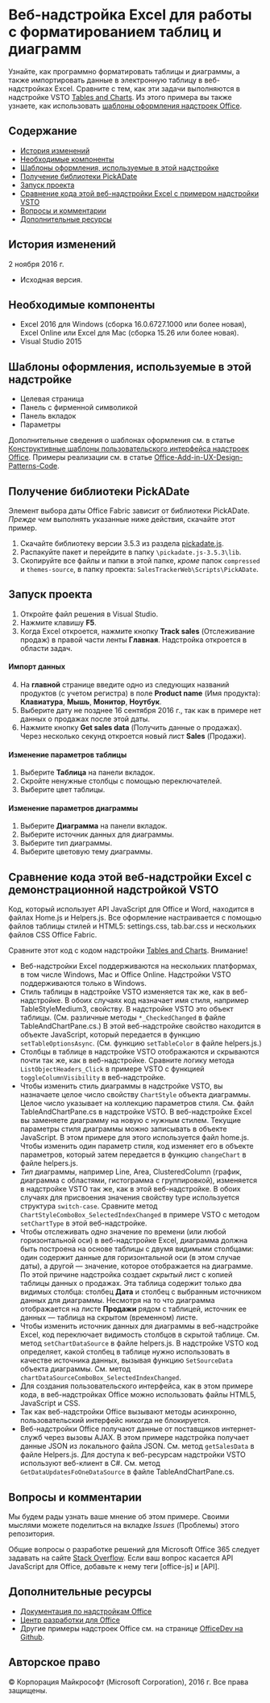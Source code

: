 # <a name="excel-web-addin-for-manipulating-table-and-chart-formatting"></a>Веб-надстройка Excel для работы с форматированием таблиц и диаграмм

Узнайте, как программно форматировать таблицы и диаграммы, а также импортировать данные в электронную таблицу в веб-надстройках Excel. Сравните с тем, как эти задачи выполняются в надстройке VSTO [Tables and Charts](https://code.msdn.microsoft.com/VSTO-Generate-tables-and-f19859b3). Из этого примера вы также узнаете, как использовать [ шаблоны оформления надстроек Office](https://github.com/OfficeDev/Office-Add-in-UX-Design-Patterns-Code). 

## <a name="table-of-contents"></a>Содержание
* [История изменений](#change-history)
* [Необходимые компоненты](#prerequisites)
* [Шаблоны оформления, используемые в этой надстройке](#design-templates-used-in-this-add-in)
* [Получение библиотеки PickADate](get-the-pickadate-library)
* [Запуск проекта](#run-the-project)
* [Сравнение кода этой веб-надстройки Excel с примером надстройки VSTO](#compare-this-web-add-in-code-with-the-VSTO-add-in-sample)
* [Вопросы и комментарии](#questions-and-comments)
* [Дополнительные ресурсы](#additional-resources)

## <a name="change-history"></a>История изменений

2 ноября 2016 г.

* Исходная версия.

## <a name="prerequisites"></a>Необходимые компоненты

* Excel 2016 для Windows (сборка 16.0.6727.1000 или более новая), Excel Online или Excel для Mac (сборка 15.26 или более новая).
* Visual Studio 2015 

## <a name="design-templates-used-in-this-addin"></a>Шаблоны оформления, используемые в этой надстройке

- Целевая страница
- Панель с фирменной символикой
- Панель вкладок
- Параметры

Дополнительные сведения о шаблонах оформления см. в статье [Конструктивные шаблоны пользовательского интерфейса надстроек Office](https://dev.office.com/docs/add-ins/design/ux-design-patterns). Примеры реализации см. в статье [Office-Add-in-UX-Design-Patterns-Code](https://github.com/OfficeDev/Office-Add-in-UX-Design-Patterns-Code).

## <a name="get-the-pickadate-library"></a>Получение библиотеки PickADate

Элемент выбора даты Office Fabric зависит от библиотеки PickADate. *Прежде чем* выполнять указанные ниже действия, скачайте этот пример.

1. Скачайте библиотеку версии 3.5.3 из раздела [pickadate.js](https://github.com/amsul/pickadate.js/releases/tag/3.5.3). 
2. Распакуйте пакет и перейдите в папку `\pickadate.js-3.5.3\lib`. 
3. Скопируйте все файлы и папки в этой папке, *кроме* папок `compressed` и `themes-source`, в папку проекта: `SalesTrackerWeb\Scripts\PickADate`.

## <a name="run-the-project"></a>Запуск проекта

1. Откройте файл решения в Visual Studio. 
2. Нажмите клавишу **F5**. 
3. Когда Excel откроется, нажмите кнопку **Track sales** (Отслеживание продаж) в правой части ленты **Главная**. Надстройка откроется в области задач.

#### <a name="import-data"></a>Импорт данных

4. На **главной** странице введите одно из следующих названий продуктов (с учетом регистра) в поле **Product name** (Имя продукта): **Клавиатура**, **Мышь**, **Монитор**, **Ноутбук**.
5. Выберите дату не позднее 16 сентября 2016 г., так как в примере нет данных о продажах после этой даты.
6. Нажмите кнопку **Get sales data** (Получить данные о продажах). Через несколько секунд откроется новый лист **Sales** (Продажи). 

#### <a name="change-table-settings"></a>Изменение параметров таблицы

1. Выберите **Таблица** на панели вкладок. 
2. Скройте ненужные столбцы с помощью переключателей.
3. Выберите цвет таблицы.

#### <a name="change-chart-settings"></a>Изменение параметров диаграммы

1. Выберите **Диаграмма** на панели вкладок. 
2. Выберите источник данных для диаграммы.
3. Выберите тип диаграммы.
4. Выберите цветовую тему диаграммы.

## <a name="compare-this-excel-web-addin-code-with-the-vsto-addin-sample"></a>Сравнение кода этой веб-надстройки Excel с демонстрационной надстройкой VSTO

Код, который использует API JavaScript для Office и Word, находится в файлах Home.js и Helpers.js. Все оформление настраивается с помощью файлов таблицы стилей и HTML5: settings.css, tab.bar.css и нескольких файлов CSS Office Fabric.

Сравните этот код с кодом надстройки [Tables and Charts](https://code.msdn.microsoft.com/VSTO-Generate-tables-and-f19859b3). Внимание!


- Веб-надстройки Excel поддерживаются на нескольких платформах, в том числе Windows, Mac и Office Online. Надстройки VSTO поддерживаются только в Windows.
- Стиль таблицы в надстройке VSTO изменяется так же, как в веб-надстройке. В обоих случаях код назначает имя стиля, например TableStyleMedium3, свойству. В надстройке VSTO это объект таблицы. (См. различные методы `*_CheckedChanged` в файле TableAndChartPane.cs.) В этой веб-надстройке свойство находится в объекте JavaScript, который передается в функцию `setTableOptionsAsync`. (См. функцию `setTableColor` в файле helpers.js.)
- Столбцы в таблице в надстройке VSTO отображаются и скрываются почти так же, как в веб-надстройке. Сравните логику метода `ListObjectHeaders_Click` в примере VSTO с функцией `toggleColumnVisibility` в веб-надстройке.
- Чтобы изменить стиль диаграммы в надстройке VSTO, вы назначаете целое число свойству `ChartStyle` объекта диаграммы. Целое число указывает на коллекцию параметров стиля. См. файл TableAndChartPane.cs в надстройке VSTO. В веб-надстройке Excel вы заменяете диаграмму на новую с нужным стилем. Текущие параметры стиля диаграммы можно записывать в объекте JavaScript. В этом примере для этого используется файл home.js. Чтобы изменить один параметр стиля, код изменяет его в объекте параметров, который затем передается в функцию `changeChart` в файле helpers.js.
- *Тип* диаграммы, например Line, Area, ClusteredColumn (график, диаграмма с областями, гистограмма с группировкой), изменяется в надстройке VSTO так же, как в этой веб-надстройке. В обоих случаях для присвоения значения свойству type используется структура `switch-case`. Сравните метод `ChartStyleComboBox_SelectedIndexChanged` в примере VSTO с методом `setChartType` в этой веб-надстройке. 
- Чтобы отслеживать *одно* значение по времени (или любой горизонтальной оси) в веб-надстройке Excel, диаграмма должна быть построена на основе таблицы с двумя видимыми столбцами: один содержит данные для горизонтальной оси (в этом случае даты), а другой — значение, которое отображается на диаграмме. По этой причине надстройка создает *скрытый* лист с копией таблицы данных о продажах. Эта таблица содержит только два видимых столбца: столбец **Дата** и столбец с выбранным источником данных для диаграммы. Несмотря на то что диаграмма отображается на листе **Продажи** рядом с таблицей, источник ее данных — таблица на скрытом (временном) листе.
- Чтобы изменить источник данных для диаграммы в веб-надстройке Excel, код переключает видимость столбцов в скрытой таблице. См. метод `setChartDataSource` в файле helpers.js. В надстройке VSTO код определяет, какой столбец в таблице нужно использовать в качестве источника данных, вызывая функцию `SetSourceData` объекта диаграммы. См. метод `chartDataSourceComboBox_SelectedIndexChanged`.
- Для создания пользовательского интерфейса, как в этом примере кода, в веб-надстройках Office можно использовать файлы HTML5, JavaScript и CSS. 
- Так как веб-надстройки Office вызывают методы асинхронно, пользовательский интерфейс никогда не блокируется.
- Веб-надстройки Office получают данные от поставщиков интернет-служб через вызовы AJAX. В этом примере надстройка получает данные JSON из локального файла JSON. См. метод `getSalesData` в файле Helpers.js. Для доступа к веб-ресурсам надстройки VSTO используют веб-клиент в C#. См. метод `GetDataUpdatesFoOneDataSource` в файле TableAndChartPane.cs.   


## <a name="questions-and-comments"></a>Вопросы и комментарии

Мы будем рады узнать ваше мнение об этом примере. Своими мыслями можете поделиться на вкладке *Issues* (Проблемы) этого репозитория.

Общие вопросы о разработке решений для Microsoft Office 365 следует задавать на сайте [Stack Overflow](http://stackoverflow.com/questions/tagged/office-js+API). Если ваш вопрос касается API JavaScript для Office, добавьте к нему теги [office-js] и [API].

## <a name="additional-resources"></a>Дополнительные ресурсы

* [Документация по надстройкам Office](https://dev.office.com/docs/add-ins/overview/office-add-ins)
* [Центр разработки для Office](http://dev.office.com/)
* Другие примеры надстроек Office см. на странице [OfficeDev на Github](https://github.com/officedev).

## <a name="copyright"></a>Авторское право
© Корпорация Майкрософт (Microsoft Corporation), 2016 г. Все права защищены.

